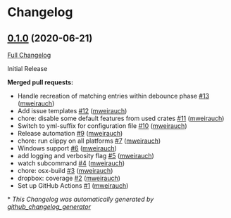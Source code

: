 # Changelog

## [0.1.0](https://github.com/mweirauch/dropignore/tree/0.1.0) (2020-06-21)

[Full Changelog](https://github.com/mweirauch/dropignore/compare/d0797188bda010bad0124fc63086c0be47244db1...0.1.0)

Initial Release

**Merged pull requests:**

- Handle recreation of matching entries within debounce phase [\#13](https://github.com/mweirauch/dropignore/pull/13) ([mweirauch](https://github.com/mweirauch))
- Add issue templates [\#12](https://github.com/mweirauch/dropignore/pull/12) ([mweirauch](https://github.com/mweirauch))
- chore: disable some default features from used crates [\#11](https://github.com/mweirauch/dropignore/pull/11) ([mweirauch](https://github.com/mweirauch))
- Switch to yml-suffix for configuration file [\#10](https://github.com/mweirauch/dropignore/pull/10) ([mweirauch](https://github.com/mweirauch))
- Release automation [\#9](https://github.com/mweirauch/dropignore/pull/9) ([mweirauch](https://github.com/mweirauch))
- chore: run clippy on all platforms [\#7](https://github.com/mweirauch/dropignore/pull/7) ([mweirauch](https://github.com/mweirauch))
- Windows support [\#6](https://github.com/mweirauch/dropignore/pull/6) ([mweirauch](https://github.com/mweirauch))
- add logging and verbosity flag [\#5](https://github.com/mweirauch/dropignore/pull/5) ([mweirauch](https://github.com/mweirauch))
- watch subcommand [\#4](https://github.com/mweirauch/dropignore/pull/4) ([mweirauch](https://github.com/mweirauch))
- chore: osx-build [\#3](https://github.com/mweirauch/dropignore/pull/3) ([mweirauch](https://github.com/mweirauch))
- dropbox: coverage [\#2](https://github.com/mweirauch/dropignore/pull/2) ([mweirauch](https://github.com/mweirauch))
- Set up GitHub Actions [\#1](https://github.com/mweirauch/dropignore/pull/1) ([mweirauch](https://github.com/mweirauch))



\* *This Changelog was automatically generated by [github_changelog_generator](https://github.com/github-changelog-generator/github-changelog-generator)*
